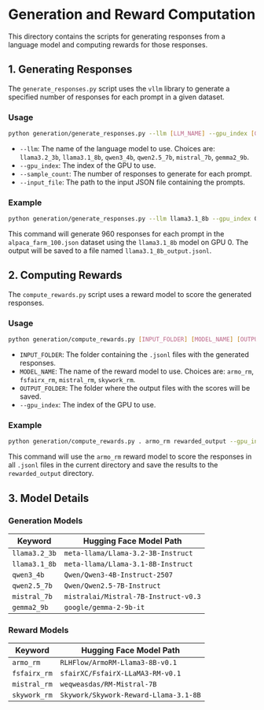 # Generation and Reward Computation

This directory contains the scripts for generating responses from a language model and computing rewards for those responses.

## 1. Generating Responses

The `generate_responses.py` script uses the `vllm` library to generate a specified number of responses for each prompt in a given dataset.

### Usage

```bash
python generation/generate_responses.py --llm [LLM_NAME] --gpu_index [GPU_INDEX] --sample_count [SAMPLE_COUNT] --input_file [INPUT_FILE]
```

-   `--llm`: The name of the language model to use. Choices are: `llama3.2_3b`, `llama3.1_8b`, `qwen3_4b`, `qwen2.5_7b`, `mistral_7b`, `gemma2_9b`.
-   `--gpu_index`: The index of the GPU to use.
-   `--sample_count`: The number of responses to generate for each prompt.
-   `--input_file`: The path to the input JSON file containing the prompts.

### Example

```bash
python generation/generate_responses.py --llm llama3.1_8b --gpu_index 0 --sample_count 960 --input_file dataset/alpaca_farm_100.json
```

This command will generate 960 responses for each prompt in the `alpaca_farm_100.json` dataset using the `llama3.1_8b` model on GPU 0. The output will be saved to a file named `llama3.1_8b_output.jsonl`.

## 2. Computing Rewards

The `compute_rewards.py` script uses a reward model to score the generated responses.

### Usage

```bash
python generation/compute_rewards.py [INPUT_FOLDER] [MODEL_NAME] [OUTPUT_FOLDER] --gpu_index [GPU_INDEX]
```

-   `INPUT_FOLDER`: The folder containing the `.jsonl` files with the generated responses.
-   `MODEL_NAME`: The name of the reward model to use. Choices are: `armo_rm`, `fsfairx_rm`, `mistral_rm`, `skywork_rm`.
-   `OUTPUT_FOLDER`: The folder where the output files with the scores will be saved.
-   `--gpu_index`: The index of the GPU to use.

### Example

```bash
python generation/compute_rewards.py . armo_rm rewarded_output --gpu_index 0
```

This command will use the `armo_rm` reward model to score the responses in all `.jsonl` files in the current directory and save the results to the `rewarded_output` directory.

## 3. Model Details

### Generation Models

| Keyword | Hugging Face Model Path |
| --- | --- |
| `llama3.2_3b` | `meta-llama/Llama-3.2-3B-Instruct` |
| `llama3.1_8b` | `meta-llama/Llama-3.1-8B-Instruct` |
| `qwen3_4b` | `Qwen/Qwen3-4B-Instruct-2507` |
| `qwen2.5_7b` | `Qwen/Qwen2.5-7B-Instruct` |
| `mistral_7b` | `mistralai/Mistral-7B-Instruct-v0.3` |
| `gemma2_9b` | `google/gemma-2-9b-it` |

### Reward Models

| Keyword | Hugging Face Model Path |
| --- | --- |
| `armo_rm` | `RLHFlow/ArmoRM-Llama3-8B-v0.1` |
| `fsfairx_rm` | `sfairXC/FsfairX-LLaMA3-RM-v0.1` |
| `mistral_rm` | `weqweasdas/RM-Mistral-7B` |
| `skywork_rm` | `Skywork/Skywork-Reward-Llama-3.1-8B` |
